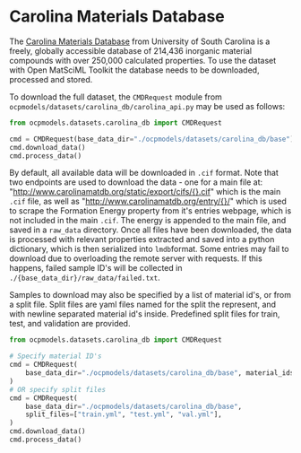 # Carolina Materials Database

The [Carolina Materials Database](http://www.carolinamatdb.org/) from University of South Carolina is a freely, globally accessible database of 214,436 inorganic material compounds with over 250,000 calculated properties. To use the dataset with Open MatSciML Toolkit the database needs to be downloaded, processed and stored.

To download the full dataset, the `CMDRequest` module from `ocpmodels/datasets/carolina_db/carolina_api.py` may be used as follows:

```python 
from ocpmodels.datasets.carolina_db import CMDRequest

cmd = CMDRequest(base_data_dir="./ocpmodels/datasets/carolina_db/base")
cmd.download_data()
cmd.process_data()

```

By default, all available data will be downloaded in `.cif` format. Note that two endpoints are used to download the data - one for a main file at: "http://www.carolinamatdb.org/static/export/cifs/{}.cif" which is the main `.cif` file, as well as "http://www.carolinamatdb.org/entry/{}/" which is used to scrape the Formation Energy property from it's entries webpage, which is not included in the main `.cif`. The energy is appended to the main file, and saved in a `raw_data` directory. Once all files have been downloaded, the data is processed with relevant properties extracted and saved into a python dictionary, which is then serialized into `lmdb`format. Some entries may fail to download due to overloading the remote server with requests. If this happens, failed sample ID's will be collected in `./{base_data_dir}/raw_data/failed.txt`.

Samples to download may also be specified by a list of material id's, or from a split file. Split files are yaml files named for the split the represent, and with newline separated material id's inside. Predefined split files for train, test, and validation are provided.

```python 
from ocpmodels.datasets.carolina_db import CMDRequest

# Specify material ID's
cmd = CMDRequest(
    base_data_dir="./ocpmodels/datasets/carolina_db/base", material_ids=[0, 1, 2]
)
# OR specify split files
cmd = CMDRequest(
    base_data_dir="./ocpmodels/datasets/carolina_db/base",
    split_files=["train.yml", "test.yml", "val.yml"],
)
cmd.download_data()
cmd.process_data()

```

